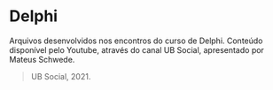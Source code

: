 # Delphi
Arquivos desenvolvidos nos encontros do curso de Delphi. Conteúdo disponível pelo Youtube, através do canal UB Social, apresentado por Mateus Schwede.
> UB Social, 2021.
